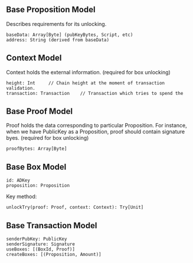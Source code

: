 
## Base Proposition Model
Describes requirements for its unlocking.

    baseData: Array[Byte] (pubKeyBytes, Script, etc)
    address: String (derived from baseData)
    
## Context Model
Context holds the external information. (required for box unlocking)

    height: Int     // Chain height at the moment of transaction validation.
    transaction: Transaction    // Transaction which tries to spend the 
    
## Base Proof Model
Proof holds the data corresponding to particular Proposition. 
For instance, when we have PublicKey as a Proposition, proof should contain signature byes.
(required for box unlocking)

    proofBytes: Array[Byte]
    
## Base Box Model

    id: ADKey
    proposition: Proposition
    
Key method:

    unlockTry(proof: Proof, context: Context): Try[Unit]

## Base Transaction Model
    senderPubKey: PublicKey
    senderSignature: Signature
    useBoxes: [(BoxId, Proof)]
    createBoxes: [(Proposition, Amount)]